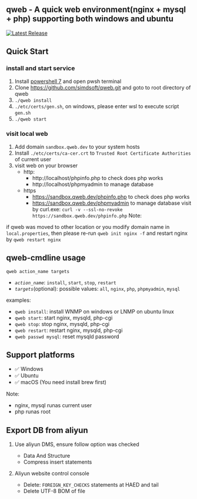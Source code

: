 ## qweb - A quick web environment(nginx + mysql + php) supporting both windows and ubuntu

[![Latest Release](https://img.shields.io/github/v/release/simdsoft/qweb?label=release)](https://github.com/simdsoft/qweb/releases)

## Quick Start

### install and start service
1. Install [powershell 7](https://github.com/PowerShell/PowerShell) and open pwsh terminal
2. Clone https://github.com/simdsoft/qweb.git and goto to root directory of qweb
3. `./qweb install`
4. `./etc/certs/gen.sh`, on windows, please enter wsl to execute script `gen.sh`
5. `./qweb start`

### visit local web

1. Add domain `sandbox.qweb.dev` to your system hosts
2. Install `./etc/certs/ca-cer.crt` to `Trusted Root Certificate Authorities` of current user
3. visit web on your browser
   - http:
      - http://localhost/phpinfo.php to check does php works
      - http://localhost/phpmyadmin to manage database
   - https
      - https://sandbox.qweb.dev/phpinfo.php to check does php works
      - https://sandbox.qweb.dev/phpmyadmin to manage database
   visit by curl.exe: `curl -v --ssl-no-revoke https://sandbox.qweb.dev/phpinfo.php`
Note:  

if qweb was moved to other location or you modify domain name in `local.properties`, 
then please re-run `qweb init nginx -f` and restart nginx by `qweb restart nginx`

## qweb-cmdline usage

`qweb action_name targets`

- *`action_name`*: `install`, `start`, `stop`, `restart`
- *`targets`*(optional): possible values: `all`, `nginx`, `php`, `phpmyadmin`, `mysql`

examples:  

- `qweb install`: install WNMP on windows or LNMP on ubuntu linux
- `qweb start`: start nginx, mysqld, php-cgi
- `qweb stop`: stop nginx, mysqld, php-cgi
- `qweb restart`: restart nginx, mysqld, php-cgi
- `qweb passwd mysql`: reset mysqld password

## Support platforms

- ✅ Windows
- ✅ Ubuntu
- ✅ macOS (You need install brew first)

Note:  

- nginx, mysql runas current user
- php runas root

## Export DB from aliyun

1. Use aliyun DMS, ensure follow option was checked

   - Data And Structure
   - Compress insert statements


2. Aliyun website control console

   - Delete: `FOREIGN_KEY_CHECKS` statements at HAED and tail
   - Delete UTF-8 BOM of file
